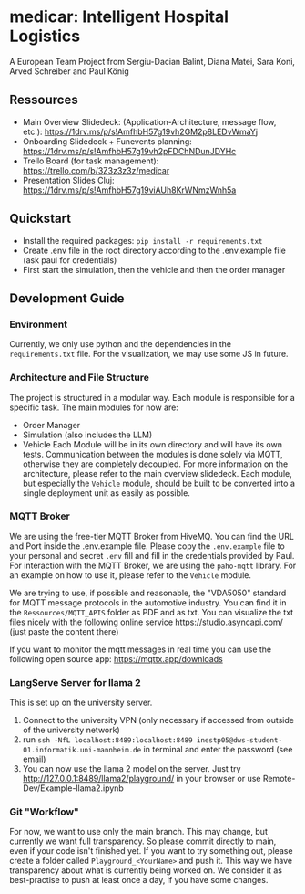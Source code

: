 # medicar: Intelligent Hospital Logistics
A European Team Project from Sergiu-Dacian Balint, Diana Matei, Sara Koni, Arved Schreiber and Paul König
## Ressources
* Main Overview Slidedeck: (Application-Architecture, message flow, etc.): https://1drv.ms/p/s!AmfhbH57g19vh2GM2p8LEDvWmaYj
* Onboarding Slidedeck + Funevents planning: https://1drv.ms/p/s!AmfhbH57g19vh2pFDChNDunJDYHc
* Trello Board (for task management): https://trello.com/b/3Z3z3z3z/medicar
* Presentation Slides Cluj: https://1drv.ms/p/s!AmfhbH57g19viAUh8KrWNmzWnh5a
## Quickstart
* Install the required packages: `pip install -r requirements.txt`
* Create .env file in the root directory according to the .env.example file (ask paul for credentials)
* First start the simulation, then the vehicle and then the order manager
## Development Guide
### Environment
Currently, we only use python and the dependencies in the `requirements.txt` file. For the visualization, we may use 
some JS in future.
### Architecture and File Structure
The project is structured in a modular way. Each module is responsible for a specific task. The main modules for now are: 
* Order Manager
* Simulation (also includes the LLM)
* Vehicle
Each Module will be in its own directory and will have its own tests. Communication between the modules is done solely via MQTT, otherwise they are completely decoupled.
For more information on the architecture, please refer to the main overview slidedeck. Each module, but especially the `Vehicle` module, 
should be built to be converted into a single deployment unit as easily as possible. 
### MQTT Broker
We are using the free-tier MQTT Broker from HiveMQ. You can find the URL and Port inside the .env.example file. Please 
copy the `.env.example` file to your personal and secret `.env` fill and fill in the credentials provided by Paul.
For interaction with the MQTT Broker, we are using the `paho-mqtt` library. For an example on how to use it, please refer to the `Vehicle` module.

We are trying to use, if possible and reasonable, the "VDA5050" standard for MQTT message protocols in the automotive industry.
You can find it in the `Ressources/MQTT_APIS` folder as PDF and as txt. You can visualize the txt files nicely with the following
online service https://studio.asyncapi.com/ (just paste the content there)

If you want to monitor the mqtt messages in real time you can use the following open source app: https://mqttx.app/downloads

### LangServe Server for llama 2
This is set up on the university server.
1. Connect to the university VPN (only necessary if accessed from outside of the university network)
2. run `ssh -NfL localhost:8489:localhost:8489 inestp05@dws-student-01.informatik.uni-mannheim.de` in terminal and enter the password (see email)
3. You can now use the llama 2 model on the server. Just try http://127.0.0.1:8489/llama2/playground/ in your browser or use Remote-Dev/Example-llama2.ipynb

### Git "Workflow"
For now, we want to use only the main branch. This may change, but currently we want full transparency. So please
commit directly to main, even if your code isn't finished yet. If you want to try something out, please create a folder
called `Playground_<YourName>` and push it. This way we have transparency about what is currently being worked on.
We consider it as best-practise to push at least once a day, if you have some changes.
